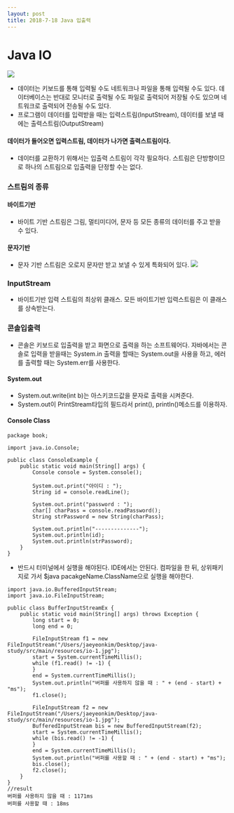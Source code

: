 ```yaml
---
layout: post
title: 2018-7-18 Java 입출력
---
```


Java IO
==

![](https://github.com/jaeyeon93/jaeyeon93.github.io/blob/master/images/javaIO/io-1.jpg?raw=true)

- 데이터는 키보드를 통해 입력될 수도 네트워크나 파일을 통해 입력될 수도 있다. 데이터베이스는 반대로 모니터로 출력될 수도 파일로 출력되어 저장될 수도 있으며 네트워크로 출력되어 전송될 수도 있다.
- 프로그램이 데이터를 입력받을 때는 입력스트림(InputStream), 데이터를 보낼 때에는 출력스트림(OutputStream)
#### 데이터가 들어오면 입력스트림, 데이터가 나가면 출력스트림이다.

- 데이터를 교환하기 위해서는 입출력 스트림이 각각 필요하다. 스트림은 단방향이므로 하나의 스트림으로 입출력을 단정할 수는 없다.

### 스트림의 종류

#### 바이트기반
- 바이트 기반 스트림은 그림, 멀티미디어, 문자 등 모든 종류의 데이터를 주고 받을 수 있다.
#### 문자기반
- 문자 기반 스트림은 오로지 문자만 받고 보낼 수 있게 특화되어 있다.
![](https://github.com/jaeyeon93/jaeyeon93.github.io/blob/master/images/javaIO/io-2.jpg?raw=true)

### InputStream
- 바이트기반 입력 스트림의 최상위 클래스. 모든 바이트기반 입력스트림은 이 클래스를 상속받는다.



### 콘솔입출력

- 콘솔은 키보드로 입출력을 받고 화면으로 출력을 하는 소프트웨어다. 자바에서는 콘솔로 입력을 받을때는 System.in 출력을 할때는 System.out을 사용을 하고, 에러를 출력할 때는 System.err를 사용한다.

#### System.out
- System.out.write(int b)는 아스키코드값을 문자로 출력을 시켜준다.
- System.out이 PrintStream타입의 필드라서 print(), println()메소드를 이용하자.

#### Console Class

```
package book;

import java.io.Console;

public class ConsoleExample {
    public static void main(String[] args) {
        Console console = System.console();

        System.out.print("아이디 : ");
        String id = console.readLine();

        System.out.print("password : ");
        char[] charPass = console.readPassword();
        String strPassword = new String(charPass);

        System.out.println("--------------");
        System.out.println(id);
        System.out.println(strPassword);
    }
}

```
- 반드시 터미널에서 실행을 해야된다. IDE에서는 안된다. 컴파일을 한 뒤, 상위패키지로 가서 $java pacakgeName.ClassName으로 실행을 해야한다.


```
import java.io.BufferedInputStream;
import java.io.FileInputStream;

public class BufferInputStreamEx {
    public static void main(String[] args) throws Exception {
        long start = 0;
        long end = 0;

        FileInputStream f1 = new FileInputStream("/Users/jaeyeonkim/Desktop/java-study/src/main/resources/io-1.jpg");
        start = System.currentTimeMillis();
        while (f1.read() != -1) {
        }
        end = System.currentTimeMillis();
        System.out.println("버퍼를 사용하지 않을 때 : " + (end - start) + "ms");
        f1.close();

        FileInputStream f2 = new FileInputStream("/Users/jaeyeonkim/Desktop/java-study/src/main/resources/io-1.jpg");
        BufferedInputStream bis = new BufferedInputStream(f2);
        start = System.currentTimeMillis();
        while (bis.read() != -1) {
        }
        end = System.currentTimeMillis();
        System.out.println("버퍼를 사용할 때 : " + (end - start) + "ms");
        bis.close();
        f2.close();
    }
}
//result
버퍼를 사용하지 않을 때 : 1171ms
버퍼를 사용할 때 : 18ms
```
